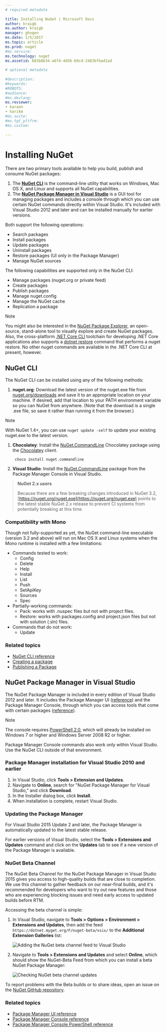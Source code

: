```yaml
--- 
# required metadata 
 
title: Installing NuGet | Microsoft Docs
author: kraigb 
ms.author: kraigb 
manager: ghogen 
ms.date: 1/5/2017
ms.topic: article 
ms.prod: nuget 
#ms.service: 
ms.technology: nuget 
ms.assetid: 683b8b34-a6f4-4d56-b9cd-2483bfbad1ad 
 
# optional metadata 
 
#description: 
#keywords: 
#ROBOTS: 
#audience: 
#ms.devlang: 
ms.reviewer:  
- karann 
- harikm 
#ms.suite:  
#ms.tgt_pltfrm: 
#ms.custom: 
 
---
```


# Installing NuGet

There are two primary tools available to help you build, publish and consume NuGet packages:

1. The [**NuGet CLI**](#nuget-cli) is the command-line utility that works on Windows, Mac OS X, and Linux and supports all NuGet capabilities.
1. The [**NuGet Package Manager  in Visual Studio**](#nuget-package-manager-in-visual-studio) is a GUI tool for managing packages and includes a console through which you can use certain NuGet commands directly within Visual Studio. It's included with Visual Studio 2012 and later and can be installed manually for earlier versions.

Both support the following operations:

- Search packages
- Install packages
- Update packages
- Uninstall packages
- Restore packages (UI only in the Package Manager)
- Manage NuGet sources

The following capabilities are supported only in the NuGet CLI:

- Manage packages (nuget.org or private feed)
- Create packages 
- Publish packages
- Manage nuget.config
- Manage the NuGet cache
- Replication a package

> [!Note]
> You might also be interested in the [NuGet Package Explorer](https://github.com/NuGetPackageExplorer/NuGetPackageExplorer), an open-source, stand-alone tool to visually explore and create NuGet packages.
> Also, the cross-platform [.NET Core CLI](https://docs.microsoft.com/dotnet/articles/core/tools/index#installation) toolchain for developing .NET Core applications also supports a [dotnet restore](https://docs.microsoft.com/en-us/dotnet/articles/core/tools/dotnet-restore) command that performs a nuget restore. No other nuget commands are available in the .NET Core CLI at present, however. 


## NuGet CLI

The NuGet CLI can be installed using any of the following methods:

1. **nuget.org**: Download the latest version of the nuget.exe file from [nuget.org/downloads](https://nuget.org/downloads) and save it to an appropriate location on your machine. If desired, add that location to your PATH environment variable so you can NuGet from anywhere. (Note that the download is a single .exe file, so save it rather than running it from the browser.)

> [!Note]
> With NuGet 1.4+, you can use `nuget update -self` to update your existing nuget.exe to the latest version.


1. **Chocolatey**: Install the [NuGet.CommandLine](http://chocolatey.org/packages/NuGet.CommandLine) Chocolatey package using the [Chocolatey](http://chocolatey.org) client. 

        choco install nuget.commandline

1. **Visual Studio**: Install the [NuGet.CommandLine](http://www.nuget.org/packages/NuGet.CommandLine/) package from the Package Manager Console in Visual Studio.

> **NuGet 2.x users**
>
> Because there are a few breaking changes introduced in NuGet 3.2, [https://nuget.org/nuget.exe](https://nuget.org/nuget.exe) points to the latest stable NuGet 2.x release to prevent CI systems from potentially breaking at this time.

### Compatibility with Mono

Though not fully-supported as yet, the NuGet command-line executable (version 3.2 and above) will run on Mac OS X and Linux systems when the Mono runtime is installed with a few limitations:

- Commands tested to work:
    - Config
    - Delete
    - Help
    - Install
    - List
    - Push
    - SetApiKey
    - Sources
    - Spec
- Partially-working commands:
    - Pack: works with .nuspec files but not with project files.
    - Restore: works with packages.config and project.json files but not with solution (.sln) files.
- Commands that do not work:
    - Update


### Related topics

- [NuGet CLI reference](../tools/nuget.exe-cli-reference.md)
- [Creating a package](../create-packages/creating-a-package.md)
- [Publishing a Package](../create-packages/publish-a-package.md)


## NuGet Package Manager in Visual Studio

The NuGet Package Manager is included in every edition of Visual Studio 2012 and later. It includes the Package Manager UI ([reference](../tools/package-manager-ui.md)) and the Package Manager Console, through which you can access tools that come with certain packages ([reference](../tools/package-manager-console.md)).

> [!Note]
> The console requires [PowerShell 2.0](http://support.microsoft.com/kb/968929), which will already be installed on Windows 7 or higher and Windows Server 2008 R2 or higher.
>
> Package Manager Console commands also work only within  Visual Studio. Use the NuGet CLI outside of that environment.


### Package Manager installation for Visual Studio 2010 and earlier

1. In Visual Studio, click **Tools > Extension and Updates**.
1. Navigate to **Online**, search for "NuGet Package Manager for Visual Studio," and click **Download**.
1. In the Installer dialog box, click **Install**.
1. When installation is complete, restart Visual Studio.

### Updating the Package Manager

For Visual Studio 2015 Update 2 and later, the Package Manager is automatically updated to the latest stable release.

For earlier versions of Visual Studio, select the **Tools > Extensions and Updates** command and click on the **Updates** tab to see if a new version of the Package Manager is available.  

### NuGet Beta Channel

The NuGet Beta Channel for the NuGet Package Manager in Visual Studio 2015 gives you access to high-quality builds that are close to completion. We use this channel to gather feedback on our near-final builds, and it's recommended for developers who want to try out new features and those who are experiencing blocking issues and need early access to updated builds before RTM. 

Accessing the beta channel is simple:

1. In Visual Studio, navigate to **Tools > Options > Environment > Extensions and Updates**, then add the feed `https://dotnet.myget.org/F/nuget-beta/vsix/` to the **Additional Extension Galleries** list:

    ![Adding the NuGet beta channel feed to Visual Studio](media/BetaChannel-ToolsSettings.png)

1. Navigate to **Tools > Extensions and Updates** and select **Online**, which should show the NuGet-Beta Feed from which you can install a beta NuGet Package Manager:

    ![Checking NuGet beta channel updates](media/BetaChannel-ExtensionUpdate.png)

To report problems with the Beta builds or to share ideas, open an issue on the [NuGet GitHub repository](https://github.com/Nuget/Home).

### Related topics

- [Package Manager UI reference](../tools/package-manager-ui.md)
- [Package Manager Console reference](../tools/package-manager-console.md)
- [Package Manager Console PowerShell reference](../tools/powershell-reference.md)